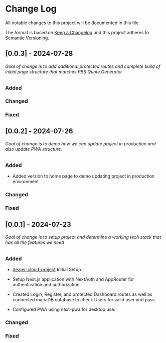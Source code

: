 
# Change Log
All notable changes to this project will be documented in this file.
 
The format is based on [Keep a Changelog](http://keepachangelog.com/)
and this project adheres to [Semantic Versioning](http://semver.org/).

## [0.0.3] - 2024-07-28

###### Goal of change is to add additional protected routes and complete build of initial page structure that matches PBS Quote Generator

### Added
 
### Changed
 
### Fixed

## [0.0.2] - 2024-07-26

###### Goal of change is to demo how we can update project in production and also update PWA structure.

### Added 
- Added version to home page to demo updating project in production environment
  
### Changed
 
### Fixed
 
## [0.0.1] - 2024-07-23
  
###### Goal of change is to setup project and determine a working tech stack that has all the features we need

### Added

- [dealer-cloud-project](http://github.com/Temel00/dealer-cloud-project)
  Initial Setup

- Setup Next.js application with NextAuth and AppRouter for authentication and authorization.
- Created Login, Register, and protected Dashboard routes as well as connected mariaDB database to check Users for valid user and pass.
- Configured PWA using next-pwa for desktop use.

### Changed
 
### Fixed